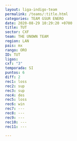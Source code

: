 ```yaml
---
layout: liga-indigo-team
permalink: /teams/:title.html
categories: TEAM GSUR ENERO
date: 2020-08-29 10:29:20 +0700
title: TUT
sector: CXF
team: THE UNOWN TEAM
region: LAN
pais: mx
rango: ORO
ID: TUT
ligas: 
cxf: "3"
temporada: SI
puntos: 6
diff: 2
rec1: loss
rec2: sup
rec3: sup
rec4: des
rec5: loss
rec6: win
rec7: ---
rec8: ---
rec9: ---
rec10: ---
rec11: ---

---
```

